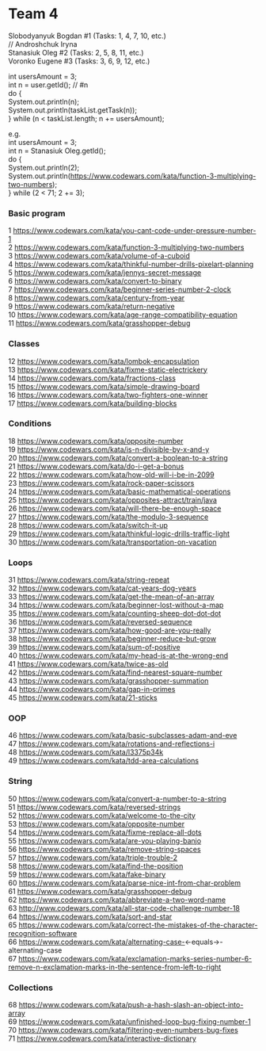# Team 4

Slobodyanyuk Bogdan #1 (Tasks: 1, 4, 7, 10, etc.)  
// Androshchuk Iryna  
Stanasiuk Oleg #2 (Tasks: 2, 5, 8, 11, etc.)  
Voronko Eugene #3 (Tasks: 3, 6, 9, 12, etc.) 

int usersAmount = 3;  
int n = user.getId(); // #n  
do  {  
    System.out.println(n);  
    System.out.println(taskList.getTask(n));  
} while (n < taskList.length; n += usersAmount);  

e.g.  
int usersAmount = 3;  
int n = Stanasiuk Oleg.getId();  
do  {  
    System.out.println(2);  
    System.out.println(https://www.codewars.com/kata/function-3-multiplying-two-numbers);  
} while (2 < 71; 2 += 3);  

### Basic program
1  https://www.codewars.com/kata/you-cant-code-under-pressure-number-1  
2  https://www.codewars.com/kata/function-3-multiplying-two-numbers  
3  https://www.codewars.com/kata/volume-of-a-cuboid  
4  https://www.codewars.com/kata/thinkful-number-drills-pixelart-planning  
5  https://www.codewars.com/kata/jennys-secret-message  
6  https://www.codewars.com/kata/convert-to-binary  
7  https://www.codewars.com/kata/beginner-series-number-2-clock  
8  https://www.codewars.com/kata/century-from-year  
9  https://www.codewars.com/kata/return-negative  
10 https://www.codewars.com/kata/age-range-compatibility-equation  
11 https://www.codewars.com/kata/grasshopper-debug  

### Classes
12 https://www.codewars.com/kata/lombok-encapsulation  
13 https://www.codewars.com/kata/fixme-static-electrickery  
14 https://www.codewars.com/kata/fractions-class  
15 https://www.codewars.com/kata/simple-drawing-board  
16 https://www.codewars.com/kata/two-fighters-one-winner  
17 https://www.codewars.com/kata/building-blocks  

### Conditions
18 https://www.codewars.com/kata/opposite-number  
19 https://www.codewars.com/kata/is-n-divisible-by-x-and-y  
20 https://www.codewars.com/kata/convert-a-boolean-to-a-string  
21 https://www.codewars.com/kata/do-i-get-a-bonus  
22 https://www.codewars.com/kata/how-old-will-i-be-in-2099  
23 https://www.codewars.com/kata/rock-paper-scissors  
24 https://www.codewars.com/kata/basic-mathematical-operations  
25 https://www.codewars.com/kata/opposites-attract/train/java  
26 https://www.codewars.com/kata/will-there-be-enough-space  
27 https://www.codewars.com/kata/the-modulo-3-sequence  
28 https://www.codewars.com/kata/switch-it-up  
29 https://www.codewars.com/kata/thinkful-logic-drills-traffic-light  
30 https://www.codewars.com/kata/transportation-on-vacation  

### Loops
31 https://www.codewars.com/kata/string-repeat  
32 https://www.codewars.com/kata/cat-years-dog-years  
33 https://www.codewars.com/kata/get-the-mean-of-an-array  
34 https://www.codewars.com/kata/beginner-lost-without-a-map  
35 https://www.codewars.com/kata/counting-sheep-dot-dot-dot  
36 https://www.codewars.com/kata/reversed-sequence  
37 https://www.codewars.com/kata/how-good-are-you-really  
38 https://www.codewars.com/kata/beginner-reduce-but-grow  
39 https://www.codewars.com/kata/sum-of-positive  
40 https://www.codewars.com/kata/my-head-is-at-the-wrong-end  
41 https://www.codewars.com/kata/twice-as-old  
42 https://www.codewars.com/kata/find-nearest-square-number  
43 https://www.codewars.com/kata/grasshopper-summation  
44 https://www.codewars.com/kata/gap-in-primes  
45 https://www.codewars.com/kata/21-sticks  

### OOP
46 https://www.codewars.com/kata/basic-subclasses-adam-and-eve  
47 https://www.codewars.com/kata/rotations-and-reflections-i  
48 https://www.codewars.com/kata/l3375p34k  
49 https://www.codewars.com/kata/tdd-area-calculations  

### String
50 https://www.codewars.com/kata/convert-a-number-to-a-string  
51 https://www.codewars.com/kata/reversed-strings  
52 https://www.codewars.com/kata/welcome-to-the-city  
53 https://www.codewars.com/kata/opposite-number  
54 https://www.codewars.com/kata/fixme-replace-all-dots  
55 https://www.codewars.com/kata/are-you-playing-banjo  
56 https://www.codewars.com/kata/remove-string-spaces  
57 https://www.codewars.com/kata/triple-trouble-2  
58 https://www.codewars.com/kata/find-the-position  
59 https://www.codewars.com/kata/fake-binary  
60 https://www.codewars.com/kata/parse-nice-int-from-char-problem  
61 https://www.codewars.com/kata/grasshopper-debug  
62 https://www.codewars.com/kata/abbreviate-a-two-word-name  
63 http://www.codewars.com/kata/all-star-code-challenge-number-18  
64 https://www.codewars.com/kata/sort-and-star  
65 https://www.codewars.com/kata/correct-the-mistakes-of-the-character-recognition-software  
66 https://www.codewars.com/kata/alternating-case-<-equals->-alternating-case  
67 https://www.codewars.com/kata/exclamation-marks-series-number-6-remove-n-exclamation-marks-in-the-sentence-from-left-to-right  

### Collections  
68 https://www.codewars.com/kata/push-a-hash-slash-an-object-into-array  
69 https://www.codewars.com/kata/unfinished-loop-bug-fixing-number-1  
70 https://www.codewars.com/kata/filtering-even-numbers-bug-fixes  
71 https://www.codewars.com/kata/interactive-dictionary  

